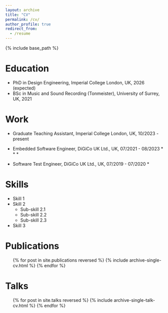 ```yaml
---
layout: archive
title: "CV"
permalink: /cv/
author_profile: true
redirect_from:
  - /resume
---
```


{% include base_path %}

Education
======
* PhD in Design Engineering, Imperial College London, UK, 2026 (expected)
* BSc in Music and Sound Recording (Tonmeister), University of Surrey, UK, 2021


Work
======
* Graduate Teaching Assistant, Imperial College London, UK,  10/2023 - present

* Embedded Software Engineer, DiGiCo UK Ltd., UK, 07/2021 - 08/2023
  * 
  * 
  * 

* Software Test Engineer, DiGiCo UK Ltd., UK, 07/2019 - 07/2020
  * 


  
Skills
======
* Skill 1
* Skill 2
  * Sub-skill 2.1
  * Sub-skill 2.2
  * Sub-skill 2.3
* Skill 3

Publications
======
  <ul>{% for post in site.publications reversed %}
    {% include archive-single-cv.html %}
  {% endfor %}</ul>
  
Talks
======
  <ul>{% for post in site.talks reversed %}
    {% include archive-single-talk-cv.html  %}
  {% endfor %}</ul>
  
